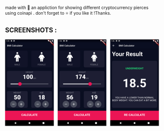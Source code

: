 
made with 🧡 an appliction for showing different cryptocurrency pierces using coinapi .
don't forget to ⭐ if you like it !Thanks.

## SCREENSHOTS :
<img src="screenshots/1.png"/>
